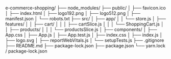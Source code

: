 e-commerce-shopping/
├── node_modules/
├── public/
│   ├── favicon.ico
│   ├── index.html
│   ├── logo192.png
│   ├── logo512.png
│   ├── manifest.json
│   └── robots.txt
├── src/
│   ├── app/
│   │   └── store.js
│   ├── features/
│   │   ├── cart/
│   │   │   ├── cartSlice.js
│   │   │   └── ShoppingCart.js
│   │   ├── products/
│   │   │   └── productsSlice.js
│   ├── components/
│   ├── App.css
│   ├── App.js
│   ├── App.test.js
│   ├── index.css
│   ├── index.js
│   ├── logo.svg
│   ├── reportWebVitals.js
│   └── setupTests.js
├── .gitignore
├── README.md
├── package-lock.json
├── package.json
└── yarn.lock / package-lock.json
